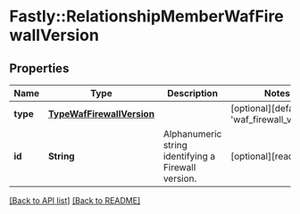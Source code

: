 # Fastly::RelationshipMemberWafFirewallVersion

## Properties

| Name | Type | Description | Notes |
| ---- | ---- | ----------- | ----- |
| **type** | [**TypeWafFirewallVersion**](TypeWafFirewallVersion.md) |  | [optional][default to &#39;waf_firewall_version&#39;] |
| **id** | **String** | Alphanumeric string identifying a Firewall version. | [optional][readonly] |

[[Back to API list]](../../README.md#endpoints) [[Back to README]](../../README.md)

